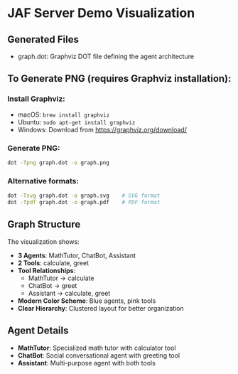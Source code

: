 
# JAF Server Demo Visualization

## Generated Files
- graph.dot: Graphviz DOT file defining the agent architecture

## To Generate PNG (requires Graphviz installation):

### Install Graphviz:
- macOS: `brew install graphviz`
- Ubuntu: `sudo apt-get install graphviz`
- Windows: Download from https://graphviz.org/download/

### Generate PNG:
```bash
dot -Tpng graph.dot -o graph.png
```

### Alternative formats:
```bash
dot -Tsvg graph.dot -o graph.svg    # SVG format
dot -Tpdf graph.dot -o graph.pdf    # PDF format
```

## Graph Structure
The visualization shows:
- **3 Agents**: MathTutor, ChatBot, Assistant
- **2 Tools**: calculate, greet
- **Tool Relationships**: 
  - MathTutor → calculate
  - ChatBot → greet  
  - Assistant → calculate, greet
- **Modern Color Scheme**: Blue agents, pink tools
- **Clear Hierarchy**: Clustered layout for better organization

## Agent Details
- **MathTutor**: Specialized math tutor with calculator tool
- **ChatBot**: Social conversational agent with greeting tool
- **Assistant**: Multi-purpose agent with both tools

